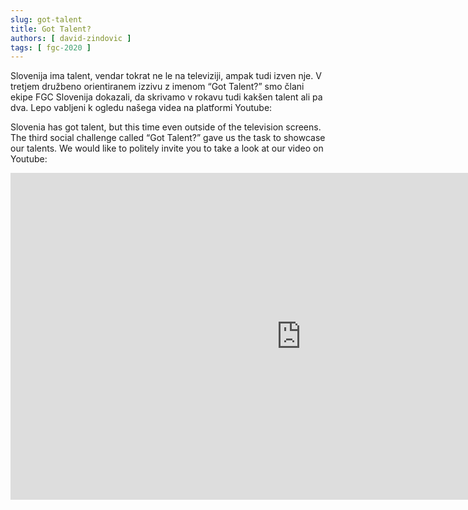 ```yaml
---
slug: got-talent
title: Got Talent?
authors: [ david-zindovic ]
tags: [ fgc-2020 ]
---
```


Slovenija ima talent, vendar tokrat ne le na televiziji, ampak tudi izven nje. V tretjem
družbeno orientiranem izzivu z imenom “Got Talent?” smo člani ekipe FGC Slovenija dokazali,
da skrivamo v rokavu tudi kakšen talent ali pa dva. <!-- truncate --> Lepo vabljeni k ogledu
našega videa na platformi Youtube:

Slovenia has got talent, but this time even outside of the television screens. The third
social challenge called “Got Talent?” gave us the task to showcase our talents. We would
like to politely invite you to take a look at our video on Youtube:

<iframe width="930px" height="523px" src="https://www.youtube.com/embed/Z6Y_T4ReIE0" title="YouTube video player" frameborder="0" allow="accelerometer; autoplay; clipboard-write; encrypted-media; gyroscope; picture-in-picture; web-share" referrerpolicy="strict-origin-when-cross-origin" allowfullscreen></iframe>
